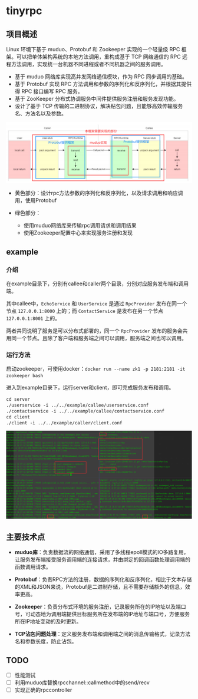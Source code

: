 # tinyrpc

## 项目概述

Linux 环境下基于 muduo、Protobuf 和 Zookeeper 实现的一个轻量级 RPC 框架。可以把单体架构系统的本地方法调用，重构成基于 TCP 网络通信的 RPC 远程方法调用，实现统一台机器不同进程或者不同机器之间的服务调用。

- 基于 muduo 网络库实现高并发网络通信模块，作为 RPC 同步调用的基础。
- 基于 Protobuf 实现 RPC 方法调用和参数的序列化和反序列化，并根据其提供得 RPC 接口编写 RPC 服务。
- 基于 ZooKeeper 分布式协调服务中间件提供服务注册和服务发现功能。
- 设计了基于 TCP 传输的二进制协议，解决粘包问题，且能够高效传输服务名、方法名以及参数。

![RPC框架的工作](doc/RPC框架的工作.png)

- 黄色部分：设计rpc方法参数的序列化和反序列化，以及请求调用和响应调用，使用Protobuf

- 绿色部分：
  - 使用muduo网络库来传输rpc调用请求和调用结果
  - 使用Zookeeper配置中心来实现服务注册和发现

## example

### 介绍

在example目录下，分别有callee和caller两个目录，分别对应服务发布端和调用端。

其中callee中，`EchoService` 和 `UserService` 是通过 `RpcProvider` 发布在同一个节点 `127.0.0.1:8000` 上的；而 `ContactService` 是发布在另一个节点 `127.0.0.1:8001` 上的。

两者共同说明了服务是可以分布式部署的，同一个 `RpcProvider` 发布的服务会共用同一个节点。且除了客户端和服务端之间可以调用，服务端之间也可以调用。

### 运行方法

启动zookeeper，可使用docker：`docker run --name zk1 -p 2181:2181 -it zookeeper bash`

进入到example目录下，运行server和client，即可完成服务发布和调用。

```shell
cd server
./userservice -i ../../example/callee/userservice.conf
./contactservice -i ../../example/callee/contactservice.conf
cd client
./client -i ../../example/caller/client.conf
```

![](example/example.png)

## 主要技术点

- **muduo库**：负责数据流的网络通信，采用了多线程epoll模式的IO多路复用，让服务发布端接受服务调用端的连接请求，并由绑定的回调函数处理调用端的函数调用请求。

- **Protobuf**：负责RPC方法的注册，数据的序列化和反序列化，相比于文本存储的XML和JSON来说，Protobuf是二进制存储，且不需要存储额外的信息，效率更高。

- **Zookeeper**：负责分布式环境的服务注册，记录服务所在的IP地址以及端口号，可动态地为调用端提供目标服务所在发布端的IP地址与端口号，方便服务所在IP地址变动的及时更新。

- **TCP沾包问题处理**：定义服务发布端和调用端之间的消息传输格式，记录方法名和参数长度，防止沾包。

## TODO

- [ ] 性能测试
- [ ] 利用muduo库替换rpcchannel::callmethod中的send/recv
- [ ] 实现正确的rpccontroller
